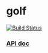 golf
=======================
[![Build Status](https://travis-ci.org/khiet/golf.svg?branch=master)](https://travis-ci.org/khiet/golf)

### [API doc](https://khiet.github.io/slate/)
